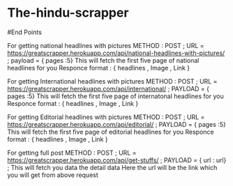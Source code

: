 # The-hindu-scrapper

#End Points


For getting national headlines with pictures
METHOD : POST ; URL = https://greatscrapper.herokuapp.com/api/national-headlines-with-pictures/ ; payload = { pages :5}
This will fetch the first five page of national headlines for you
Responce format : {
                      headlines ,
                      Image ,
                      Link
                   }
                   
                   

For getting International headlines with pictures
METHOD : POST ; URL = https://greatscrapper.herokuapp.com/api/international/ ; PAYLOAD = { pages :5}
This will fetch the first five page of internatonal headlines for you
Responce format : {
                      headlines ,
                      Image ,
                      Link
                   }
                   
                   

For getting Editorial headlines with pictures
METHOD : POST ; URL = https://greatscrapper.herokuapp.com/api/editorial/ ; PAYLOAD = { pages :5}
This will fetch the first five page of editorial headlines for you
Responce format : {
                      headlines ,
                      Image ,
                      Link
                   }
                   
                   


For getting full post
METHOD : POST ; URL = https://greatscrapper.herokuapp.com/api/get-stuffs/ ; PAYLOAD = { url : url} ;
This will fetch you data the detail data
Here the url will be the link which you will get from above request
